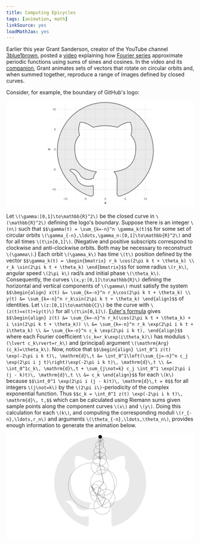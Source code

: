 ```yaml
---
title: Computing Epicycles
tags: [animation, math]
linkSource: yes
loadMathJax: yes
---
```


Earlier this year Grant Sanderson, creator of the YouTube channel [3blue1brown](https://www.3blue1brown.com), posted a [video](https://www.youtube.com/watch?v=r6sGWTCMz2k) explaining how [Fourier series](http://mathworld.wolfram.com/FourierSeries.html) approximate periodic functions using sums of sines and cosines.
In the video and its [companion](https://www.youtube.com/watch?v=-qgreAUpPwM), Grant animates sets of vectors that rotate on circular orbits and, when summed together, reproduce a range of images defined by closed curves.

Consider, for example, the boundary of GitHub's logo:

![](figures/plot-1.svg)

Let `\(\gamma:[0,1]\to\mathbb{R}^2\)` be the closed curve in `\(\mathbb{R}^2\)` defining the logo's boundary.
Suppose there is an integer `\(n\)` such that
`$$\gamma(t) = \sum_{k=-n}^n \gamma_k(t)$$`
for some set of circular orbits `\(\gamma_{-n},\ldots,\gamma_n:[0,1]\to\mathbb{R}^2\)` and for all times `\(t\in[0,1]\)`.
(Negative and positive subscripts correspond to clockwise and anti-clockwise orbits.
Both may be necessary to reconstruct `\(\gamma\)`.)
Each orbit `\(\gamma_k\)` has time `\(t\)` position defined by the vector
`$$\gamma_k(t) = \begin{bmatrix} r_k \cos(2\pi k t + \theta_k) \\ r_k \sin(2\pi k t + \theta_k) \end{bmatrix}$$`
for some radius `\(r_k\)`, angular speed `\(2\pi k\)` rad/s and initial phase `\(\theta_k\)`.
Consequently, the curves `\(x,y:[0,1]\to\mathbb{R}\)` defining the horizontal and vertical components of `\(\gamma\)` must satisfy the system
`$$\begin{align} x(t) &= \sum_{k=-n}^n r_k\cos(2\pi k t + \theta_k) \\ y(t) &= \sum_{k=-n}^n r_k\sin(2\pi k t + \theta_k) \end{align}$$`
of identities.
Let `\(z:[0,1]\to\mathbb{C}\)` be the curve with `\(z(t)=x(t)+iy(t)\)` for all `\(t\in[0,1]\)`.
[Euler's formula](http://mathworld.wolfram.com/EulerFormula.html) gives
`$$\begin{align} z(t) &= \sum_{k=-n}^n r_k(\cos(2\pi k t + \theta_k) + i \sin(2\pi k t + \theta_k)) \\ &= \sum_{k=-n}^n r_k \exp(2\pi i k t + i\theta_k) \\ &= \sum_{k=-n}^n c_k \exp(2\pi i k t), \end{align}$$`
where each Fourier coefficient `\(c_k=r_k\exp(i\theta_k)\)` has modulus `\(\lvert c_k\rvert=r_k\)` and (principal) argument `\(\mathrm{Arg}(c_k)=\theta_k\)`.
Now, notice that
`$$\begin{align} \int_0^1 z(t) \exp(-2\pi i k t)\, \mathrm{d}\,t &= \int_0^1\left(\sum_{j=-n}^n c_j \exp(2\pi i j t)\right)\exp(-2\pi i k t)\, \mathrm{d}\,t \\ &= \int_0^1c_k\, \mathrm{d}\,t + \sum_{j\not=k} c_j \int_0^1 \exp(2\pi i (j - k)t)\, \mathrm{d}\,t \\ &= c_k \end{align}$$`
for each `\(k\)` because
`$$\int_0^1 \exp(2\pi i (j - k)t)\, \mathrm{d}\,t = 0$$`
for all integers `\(j\not=k\)` by the `\(2\pi i\)`-periodicity of the complex exponential function.
Thus
`$$c_k = \int_0^1 z(t) \exp(-2\pi i k t)\, \mathrm{d}\, t,$$`
which can be calculated using Riemann sums given sample points along the component curves `\(x\)` and `\(y\)`.
Doing this calculation for each `\(k\)`, and computing the corresponding moduli `\(r_{-n},\ldots,r_n\)` and arguments `\(\theta_{-n},\ldots,\theta_n\)`, provides enough information to generate the animation below.

![](figures/animation-1.gif)

